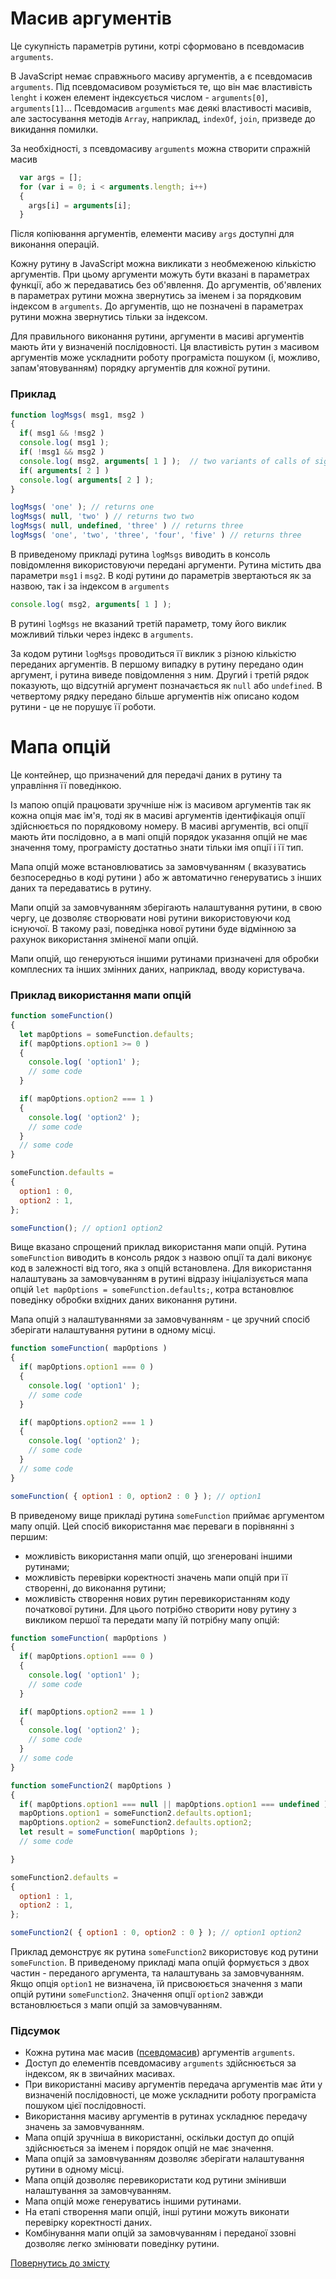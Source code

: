 # Масив аргументів

Це сукупність параметрів рутини, котрі сформовано в псевдомасив <code>arguments</code>.

В JavaScript немає справжнього масиву аргументів, а є псевдомасив `arguments`. Під псевдомасивом розуміється те, що він має властивість `lenght` і кожен елемент індексується числом - `arguments[0]`, `arguments[1]`... Псевдомасив `arguments` має деякі властивості масивів, але застосування методів `Array`, наприклад, `indexOf`, `join`, призведе до викидання помилки.

За необхідності, з псевдомасиву `arguments` можна створити спражній масив

```js
  var args = [];
  for (var i = 0; i < arguments.length; i++)
  {
    args[i] = arguments[i];
  }
```

Після копіювання аргументів, елементи масиву `args` доступні для виконання операцій.

Кожну рутину в JavaScript можна викликати з необмеженою кількістю аргументів. При цьому аргументи можуть бути вказані в параметрах функції, або ж передаватись без об'явлення. До аргументів, об'явлених в параметрах рутини можна звернутись за іменем і за порядковим індексом в `arguments`. До аргументів, що не позначені в параметрах рутини можна звернутись тільки за індексом.

Для правильного виконання рутини, аргументи в масиві аргументів мають йти у визначеній послідовності. Ця властивість рутин з масивом аргументів може ускладнити роботу програміста пошуком (і, можливо, запам'ятовуванням) порядку аргументів для кожної рутини.

### Приклад

```js
function logMsgs( msg1, msg2 )
{
  if( msg1 && !msg2 )
  console.log( msg1 );
  if( !msg1 && msg2 )
  console.log( msg2, arguments[ 1 ] );  // two variants of calls of signed parameter
  if( arguments[ 2 ] )
  console.log( arguments[ 2 ] );
}

logMsgs( 'one' ); // returns one
logMsgs( null, 'two' ) // returns two two
logMsgs( null, undefined, 'three' ) // returns three
logMsgs( 'one', 'two', 'three', 'four', 'five' ) // returns three
```

В приведеному прикладі рутина `logMsgs` виводить в консоль повідомлення використовуючи передані аргументи. Рутина містить два параметри `msg1` i `msg2`. В коді рутини до параметрів звертаються як за назвою, так і за індексом в `arguments`

```js
console.log( msg2, arguments[ 1 ] );
```

В рутині `logMsgs` не вказаний третій параметр, тому його виклик можливий тільки через індекс в `arguments`.

За кодом рутини `logMsgs` проводиться її виклик з різною кількістю переданих аргументів. В першому випадку в рутину передано один аргумент, і рутина виведе повідомлення з ним. Другий і третій рядок показують, що відсутній аргумент позначається як `null` або `undefined`. В четвертому рядку передано більше аргументів ніж описано кодом рутини - це не порушує її роботи.

# Мапа опцій

Це контейнер, що призначений для передачі даних в рутину та управління її поведінкою.

Із мапою опцій працювати зручніше ніж із масивом аргументів так як кожна опція має ім'я, тоді як в масиві аргументів ідентифікація опції здійснюється по порядковому номеру. В масиві аргументів, всі опції мають йти послідовно, а в мапі опцій порядок указання опцій не має значення тому, програмісту достатньо знати тільки імя опції і її тип.

Мапа опцій може встановлюватись за замовчуванням ( вказуватись безпосередньо в коді рутини ) або ж автоматично генеруватись з інших даних та передаватись в рутину.

Мапи опцій за замовчуванням зберігають налаштування рутини, в свою чергу, це дозволяє створювати нові рутини використовуючи код існуючої. В такому разі, поведінка нової рутини буде відмінною за рахунок використання зміненої мапи опцій.  

Мапи опцій, що генеруються іншими рутинами призначені для обробки комплесних та інших змінних даних, наприклад, вводу користувача.

### Приклад використання мапи опцій

```js
function someFunction()
{
  let mapOptions = someFunction.defaults;
  if( mapOptions.option1 >= 0 )
  {
    console.log( 'option1' );
    // some code
  }

  if( mapOptions.option2 === 1 )
  {
    console.log( 'option2' );
    // some code
  }
  // some code
}

someFunction.defaults =
{
  option1 : 0,
  option2 : 1,
};

someFunction(); // option1 option2
```

Вище вказано спрощений приклад використання мапи опцій. Рутина `someFunction` виводить в консоль рядок з назвою опції та далі виконує код в залежності від того, яка з опцій встановлена. Для використання налаштувань за замовчуванням в рутині відразу ініціалізується мапа опцій `let mapOptions = someFunction.defaults;`, котра встановлює поведінку обробки вхідних даних виконання рутини.

Мапа опцій з налаштуваннями за замовчуванням - це зручний спосіб зберігати налаштування рутини в одному місці.

```js
function someFunction( mapOptions )
{
  if( mapOptions.option1 === 0 )
  {
    console.log( 'option1' );
    // some code
  }

  if( mapOptions.option2 === 1 )
  {
    console.log( 'option2' );
    // some code
  }
  // some code
}

someFunction( { option1 : 0, option2 : 0 } ); // option1
```

В приведеному вище прикладі рутина `someFunction` приймає аргументом мапу опцій. Цей спосіб використання має переваги в порівнянні з першим:

- можливість використання мапи опцій, що згенеровані іншими рутинами;
- можливість перевірки коректності значень мапи опцій при її створенні, до виконання рутини;
- можливість створення нових рутин перевикористанням коду початкової рутини. Для цього потрібно створити нову рутину з викликом першої та передати мапу їй потрібну мапу опцій:


```js
function someFunction( mapOptions )
{
  if( mapOptions.option1 === 0 )
  {
    console.log( 'option1' );
    // some code
  }

  if( mapOptions.option2 === 1 )
  {
    console.log( 'option2' );
    // some code
  }
  // some code
}

function someFunction2( mapOptions )
{
  if( mapOptions.option1 === null || mapOptions.option1 === undefined )
  mapOptions.option1 = someFunction2.defaults.option1;
  mapOptions.option2 = someFunction2.defaults.option2;
  let result = someFunction( mapOptions );
  // some code

}

someFunction2.defaults =
{
  option1 : 1,
  option2 : 1,
};

someFunction2( { option1 : 0, option2 : 0 } ); // option1 option2
```

Приклад демонструє як рутина `someFunction2` використовує код рутини `someFunction`. В приведеному прикладі мапа опцій формується з двох частин - переданого аргумента, та налаштувань за замовчуванням. Якщо опція `option1` не визначена, їй присвоюється значення з мапи опцій рутини `someFunction2`. Значення опції `option2` завжди встановлюється з мапи опцій за замовчуванням.

### Підсумок

- Кожна рутина має масив ([псевдомасив](#Масив-аргументів)) аргументів `arguments`.
- Доступ до елементів псевдомасиву `arguments` здійснюється за індексом, як в звичайних масивах.
- При використанні масиву аргументів передача аргументів має йти у визначеній послідовності, це може ускладнити роботу програміста пошуком цієї послідовності.
- Використання масиву аргументів в рутинах ускладнює передачу значень за замовчуванням.
- Мапа опцій зручніша в використанні, оскільки доступ до опцій здійснюється за іменем і порядок опцій не має значення.
- Мапа опцій за замовчуванням дозволяє зберігати налаштування рутини в одному місці.
- Мапа опцій дозволяє перевикористати код рутини змінивши налаштування за замовчуванням.
- Мапа опцій може генеруватись іншими рутинами.
- На етапі створення мапи опцій, інші рутини можуть виконати перевірку коректності даних.
- Комбінування мапи опцій за замовчуванням і переданої ззовні дозволяє легко змінювати поведінку рутини.

[Повернутись до змісту](../README.md#Концепції)
